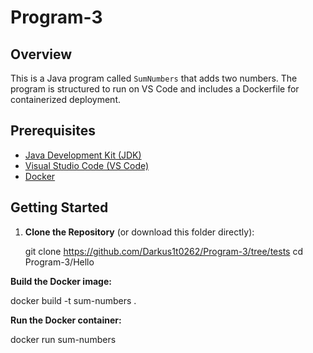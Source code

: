 # Program-3

## Overview
This is a Java program called `SumNumbers` that adds two numbers. The program is structured to run on VS Code and includes a Dockerfile for containerized deployment.

## Prerequisites
- [Java Development Kit (JDK)](https://www.oracle.com/java/technologies/javase-downloads.html)
- [Visual Studio Code (VS Code)](https://code.visualstudio.com/download)
- [Docker](https://www.docker.com/get-started)

## Getting Started

1. **Clone the Repository** (or download this folder directly):
   
   git clone <https://github.com/Darkus1t0262/Program-3/tree/tests>
   cd Program-3/Hello

**Build the Docker image:**

docker build -t sum-numbers .

**Run the Docker container:**

docker run sum-numbers